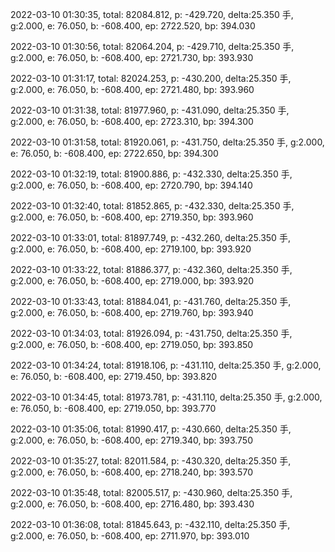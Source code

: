 2022-03-10 01:30:35, total: 82084.812, p: -429.720, delta:25.350 手, g:2.000, e: 76.050, b: -608.400, ep: 2722.520, bp: 394.030

2022-03-10 01:30:56, total: 82064.204, p: -429.710, delta:25.350 手, g:2.000, e: 76.050, b: -608.400, ep: 2721.730, bp: 393.930

2022-03-10 01:31:17, total: 82024.253, p: -430.200, delta:25.350 手, g:2.000, e: 76.050, b: -608.400, ep: 2721.480, bp: 393.960

2022-03-10 01:31:38, total: 81977.960, p: -431.090, delta:25.350 手, g:2.000, e: 76.050, b: -608.400, ep: 2723.310, bp: 394.300

2022-03-10 01:31:58, total: 81920.061, p: -431.750, delta:25.350 手, g:2.000, e: 76.050, b: -608.400, ep: 2722.650, bp: 394.300

2022-03-10 01:32:19, total: 81900.886, p: -432.330, delta:25.350 手, g:2.000, e: 76.050, b: -608.400, ep: 2720.790, bp: 394.140

2022-03-10 01:32:40, total: 81852.865, p: -432.330, delta:25.350 手, g:2.000, e: 76.050, b: -608.400, ep: 2719.350, bp: 393.960

2022-03-10 01:33:01, total: 81897.749, p: -432.260, delta:25.350 手, g:2.000, e: 76.050, b: -608.400, ep: 2719.100, bp: 393.920

2022-03-10 01:33:22, total: 81886.377, p: -432.360, delta:25.350 手, g:2.000, e: 76.050, b: -608.400, ep: 2719.000, bp: 393.920

2022-03-10 01:33:43, total: 81884.041, p: -431.760, delta:25.350 手, g:2.000, e: 76.050, b: -608.400, ep: 2719.760, bp: 393.940

2022-03-10 01:34:03, total: 81926.094, p: -431.750, delta:25.350 手, g:2.000, e: 76.050, b: -608.400, ep: 2719.050, bp: 393.850

2022-03-10 01:34:24, total: 81918.106, p: -431.110, delta:25.350 手, g:2.000, e: 76.050, b: -608.400, ep: 2719.450, bp: 393.820

2022-03-10 01:34:45, total: 81973.781, p: -431.110, delta:25.350 手, g:2.000, e: 76.050, b: -608.400, ep: 2719.050, bp: 393.770

2022-03-10 01:35:06, total: 81990.417, p: -430.660, delta:25.350 手, g:2.000, e: 76.050, b: -608.400, ep: 2719.340, bp: 393.750

2022-03-10 01:35:27, total: 82011.584, p: -430.320, delta:25.350 手, g:2.000, e: 76.050, b: -608.400, ep: 2718.240, bp: 393.570

2022-03-10 01:35:48, total: 82005.517, p: -430.960, delta:25.350 手, g:2.000, e: 76.050, b: -608.400, ep: 2716.480, bp: 393.430

2022-03-10 01:36:08, total: 81845.643, p: -432.110, delta:25.350 手, g:2.000, e: 76.050, b: -608.400, ep: 2711.970, bp: 393.010